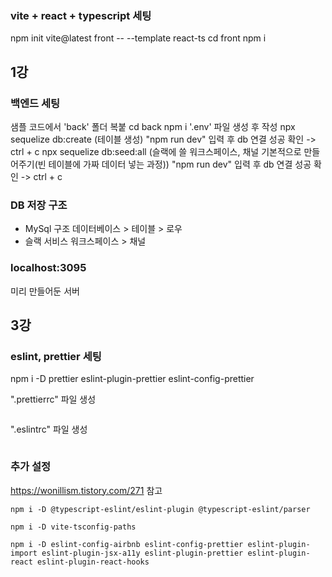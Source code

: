### vite + react + typescript 세팅

npm init vite@latest front -- --template react-ts
cd front
npm i

## 1강

### 백엔드 세팅

샘플 코드에서 'back' 폴더 복붙
cd back
npm i
'.env' 파일 생성 후 작성
npx sequelize db:create (테이블 생성)
"npm run dev" 입력 후 db 연결 성공 확인 -> ctrl + c
npx sequelize db:seed:all (슬랙에 쓸 워크스페이스, 채널 기본적으로 만들어주기(빈 테이블에 가짜 데이터 넣는 과정))
"npm run dev" 입력 후 db 연결 성공 확인 -> ctrl + c

### DB 저장 구조

- MySql 구조
  데이터베이스 > 테이블 > 로우
- 슬랙 서비스
  워크스페이스 > 채널

### localhost:3095

미리 만들어둔 서버

## 3강

### eslint, prettier 세팅

npm i -D prettier eslint-plugin-prettier eslint-config-prettier

".prettierrc" 파일 생성

```json

```

".eslintrc" 파일 생성

```json

```

### 추가 설정

https://wonillism.tistory.com/271 참고

```
npm i -D @typescript-eslint/eslint-plugin @typescript-eslint/parser

npm i -D vite-tsconfig-paths

npm i -D eslint-config-airbnb eslint-config-prettier eslint-plugin-import eslint-plugin-jsx-a11y eslint-plugin-prettier eslint-plugin-react eslint-plugin-react-hooks
```
